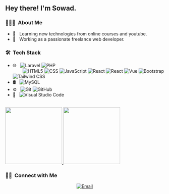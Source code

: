 <h2> Hey there! I'm Sowad.</h2>

<h3> 👨🏻‍💻 &nbsp;About Me </h3>

- 🤔 &nbsp; Learning new technologies from online courses and youtube.
- 💼 &nbsp; Working as a passionate freelance web developer.

<h3> 🛠 &nbsp;Tech Stack</h3>

- 🌐 &nbsp; ![Laravel](https://img.shields.io/badge/-Laravel-333333??style=for-the-badge&logo=laravel)
  ![PHP](https://img.shields.io/badge/-PHP-333333?style=flat&logo=php)
  <br />&nbsp;&nbsp;&nbsp;&nbsp;&nbsp;&nbsp;&nbsp;
  ![HTML5](https://img.shields.io/badge/-HTML5-333333?style=flat&logo=HTML5)
  ![CSS](https://img.shields.io/badge/-CSS-333333?style=flat&logo=CSS3&logoColor=1572B6)
  ![JavaScript](https://img.shields.io/badge/-JavaScript-333333?style=flat&logo=javascript)
  ![React](https://img.shields.io/badge/-React-333333?style=flat&logo=react)
  ![React](https://img.shields.io/badge/Nuxt.js-333333?style=flat&logo=nuxt.js)
  ![Vue](https://img.shields.io/badge/Vue-333333?style=flat&logo=vue.js)
  ![Bootstrap](https://img.shields.io/badge/-Bootstrap-333333?style=flat&logo=bootstrap&logoColor=563D7C)
  ![Tailwind CSS](https://img.shields.io/badge/tailwind%20css-333333?style=flat&logo=tailwindcss)
- 🛢 &nbsp;
  ![MySQL](https://img.shields.io/badge/-MySQL-333333?style=flat&logo=mysql)
- ⚙️ &nbsp;
  ![Git](https://img.shields.io/badge/-Git-333333?style=flat&logo=git)
  ![GitHub](https://img.shields.io/badge/-GitHub-333333?style=flat&logo=github)
- 🔧 &nbsp;
  ![Visual Studio Code](https://img.shields.io/badge/-Visual%20Studio%20Code-333333?style=flat&logo=visual-studio-code&logoColor=007ACC)

<br/>

<a href="https://github.com/devsowad">
  <img height="180em" src="https://github-readme-stats.vercel.app/api?username=devsowad&theme=buefy&show_icons=true" />
  <img height="180em" src="https://github-readme-stats.vercel.app/api/top-langs/?username=devsowad&theme=buefy&layout=compact" />
</a>

<br/>

<h3> 🤝🏻 &nbsp;Connect with Me </h3>

<p align="center">
  <a href="mailto:devsowad@gmail.com"><img alt="Email" src="https://img.shields.io/badge/Email-devsowad@gmail.com-blue?style=flat-square&logo=gmail"></a>
</p>
